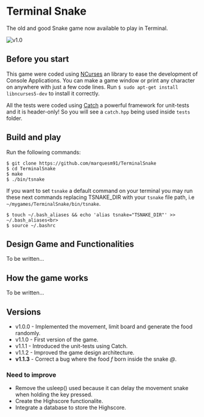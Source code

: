 # Terminal Snake

The old and good Snake game now available to play in Terminal.

![v1.0](http://i.imgur.com/pokjYD5.png)

## Before you start

This game were coded using <a href="https://github.com/gittup/ncurses">NCurses</a> an library to ease the development of Console Applications. You can make a game window or print any character on anywhere with just a few code lines. Run `$ sudo apt-get install libncurses5-dev` to install it correctly.

All the tests were coded using <a href="https://github.com/philsquared/Catch">Catch</a> a powerful framework for unit-tests and it is header-only! So you will see a `catch.hpp` being used inside `tests` folder.

## Build and play

Run the following commands:

```
$ git clone https://github.com/marquesm91/TerminalSnake
$ cd TerminalSnake
$ make
$ ./bin/tsnake
```

If you want to set `tsnake` a default command on your terminal you may run these next commands replacing TSNAKE_DIR with your `tsnake` file path, i.e `~/mygames/TerminalSnake/bin/tsnake`.

```
$ touch ~/.bash_aliases && echo 'alias tsnake="TSNAKE_DIR"' >> ~/.bash_aliases<br>
$ source ~/.bashrc
```

## Design Game and Functionalities

To be written...

## How the game works

To be written...

## Versions

* v1.0.0 - Implemented the movement, limit board and generate the food randomly. 
* v1.1.0 - First version of the game.
* v1.1.1 - Introduced the unit-tests using Catch.
* v1.1.2 - Improved the game design architecture.
* <strong>v1.1.3</strong> - Correct a bug where the food <em>f</em> born inside the snake <em>@</em>.

### Need to improve

* Remove the usleep() used because it can delay the movement snake when holding the key pressed.
* Create the Highscore functionalite.
* Integrate a database to store the Highscore.

